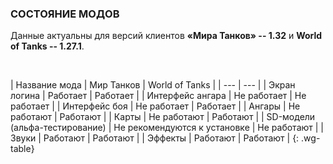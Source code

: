 ### СОСТОЯНИЕ МОДОВ

Данные актуальны для версий клиентов **«Мира Танков» -- 1.32** и **World of Tanks -- 1.27.1**.

<br>

| Название мода | Мир Танков | World of Tanks |
| --- | --- |
| Экран логина | <span class="green">Работает</span> | <span class="green">Работает</span> |
| Интерфейс ангара | <span class="red">Не работает</span> | <span class="red">Не работает</span> |
| Интерфейс боя | <span class="red">Не работает</span> | <span class="green">Работает</span> |
| Ангары | <span class="red">Не работают</span> | <span class="green">Работают</span> |
| Карты | <span class="red">Не работают</span> | <span class="green">Работают</span> |
| SD-модели (альфа-тестирование) | <span class="yellow">Не рекомендуются к установке</span> | <span class="red">Не работают</span> |
| Звуки | <span class="green">Работают</span> | <span class="green">Работают</span> |
| Эффекты | <span class="green">Работают</span> | <span class="green">Работают</span> |
{: .wg-table}

<style>
  .wg-table .green::after,
  .wg-table .yellow::after,
  .wg-table .red::after {
    content: '';
    display: inline-block;
    width: 16px;
    height: 16px;
    margin-left: 4px;
    background-size: contain;
    vertical-align: middle;
  }

  .wg-table .green {
    color: #50b531;
  }
  .wg-table .green::after {
    background: url(/assets/img/table/check_green.png) no-repeat;
  }

  .wg-table .yellow {
    color: #e3df33;
  }
  .wg-table .yellow::after {
    background: url(/assets/img/table/wait_update.png) no-repeat;
  }

  .wg-table .red {
    color: #c71d1d;
  }
  .wg-table .red::after {
    background: url(/assets/img/table/icon_cross.png) no-repeat;
  }
</style>
